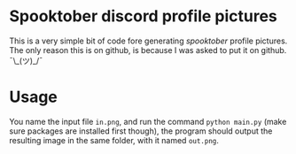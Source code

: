 # Spooktober discord profile pictures

This is a very simple bit of code fore generating *spooktober* profile pictures. The only reason this is on github, is because I was asked to put it on github. ¯\\\_(ツ)_/¯

# Usage

You name the input file `in.png`, and run the command `python main.py` (make sure packages are installed first though), the program should output the resulting image in the same folder, with it named `out.png`.

